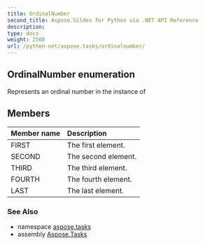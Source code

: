 ```yaml
---
title: OrdinalNumber
second_title: Aspose.Sildes for Python via .NET API Reference
description: 
type: docs
weight: 2500
url: /python-net/aspose.tasks/ordinalnumber/
---
```


## OrdinalNumber enumeration

Represents an ordinal number in the instance of

## Members
| Member name | Description |
| :- | :- |
|FIRST|The first element.|
|SECOND|The second element.|
|THIRD|The third element.|
|FOURTH|The fourth element.|
|LAST|The last element.|

### See Also

* namespace [aspose.tasks](../../aspose.tasks/)
* assembly [Aspose.Tasks](/tasks/python-net/)

